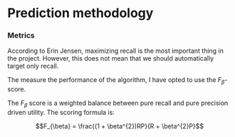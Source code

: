 # Prediction methodology

### Metrics
According to Erin Jensen, maximizing recall is the most important thing in the project. However, this does not mean that we should automatically target only recall.

The measure the performance of the algorithm, I have opted to use the $F_{\beta}$-score.

The $F_{\beta}$ score is a weighted balance between pure recall and pure precision driven utility. The scoring formula is:

```math
F_{\beta} = \frac{(1 + \beta^{2})RP}{R + \beta^{2}P}
```
